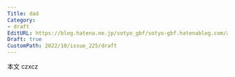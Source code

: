 ```yaml
---
Title: dad
Category:
- draft
EditURL: https://blog.hatena.ne.jp/sotyo_gbf/sotyo-gbf.hatenablog.com/atom/entry/4207112889924040856
Draft: true
CustomPath: 2022/10/issue_225/draft
---
```


本文
czxcz
